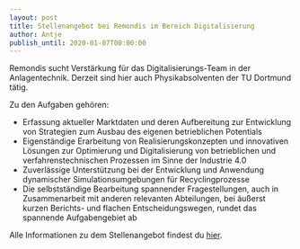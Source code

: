 ```yaml
---
layout: post
title: Stellenangebot bei Remondis im Bereich Digitalisierung
author: Antje
publish_until: 2020-01-07T00:00:00
---
```


Remondis sucht Verstärkung für das Digitalisierungs-Team in der Anlagentechnik. 
Derzeit sind hier auch Physikabsolventen der TU Dortmund tätig.

Zu den Aufgaben gehören:

* Erfassung aktueller Marktdaten und deren Aufbereitung zur Entwicklung von Strategien zum Ausbau des eigenen betrieblichen Potentials
* Eigenständige Erarbeitung von Realisierungskonzepten und innovativen Lösungen zur Optimierung und Digitalisierung von betrieblichen und verfahrenstechnischen Prozessen im Sinne der Industrie 4.0
* Zuverlässige Unterstützung bei der Entwicklung und Anwendung dynamischer Simulationsumgebungen für Recyclingprozesse
* Die selbstständige Bearbeitung spannender Fragestellungen, auch in Zusammenarbeit mit anderen relevanten Abteilungen, bei äußerst kurzen Berichts- und flachen Entscheidungswegen, rundet das spannende Aufgabengebiet ab

Alle Informationen zu dem Stellenangebot findest du [hier](/dokumente/ausschreibungen_jobboerse/2020-01-07_remondis.pdf).

